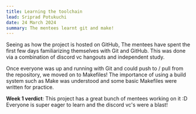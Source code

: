 ```yaml
---
title: Learning the toolchain
lead: Sriprad Potukuchi
date: 24 March 2024
summary: The mentees learnt git and make!
---
```


Seeing as how the project is hosted on GitHub, The mentees have spent the first few days familiarizing themselves with Git and GitHub.
This was done via a combination of discord vc hangouts and independent study.

Once everyone was up and running with Git and could push to / pull from the repository, we moved on to Makefiles! The importance of using a build system such as Make was understood and some basic Makefiles were written for practice.

**Week 1 verdict**: This project has a great bunch of mentees working on it :D Everyone is super eager to learn and the discord vc's were a blast!
